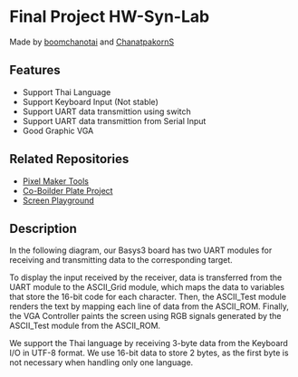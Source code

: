 # Final Project HW-Syn-Lab

Made by [boomchanotai](https://github.com/boomchanotai) and [ChanatpakornS](https://github.com/ChanatpakornS)

## Features

- Support Thai Language
- Support Keyboard Input (Not stable)
- Support UART data transmittion using switch
- Support UART data transmittion from Serial Input
- Good Graphic VGA

## Related Repositories

- [Pixel Maker Tools](https://github.com/CP-RektMart/hw-char-pixel-maker)
- [Co-Boilder Plate Project](https://github.com/CP-RektMart/hw-lab-final-project)
- [Screen Playground](https://github.com/CP-RektMart/hw-screen)

## Description

In the following diagram, our Basys3 board has two UART modules for receiving and transmitting data to the corresponding target.

To display the input received by the receiver, data is transferred from the UART module to the ASCII_Grid module, which maps the data to variables that store the 16-bit code for each character. Then, the ASCII_Test module renders the text by mapping each line of data from the ASCII_ROM. Finally, the VGA Controller paints the screen using RGB signals generated by the ASCII_Test module from the ASCII_ROM.

We support the Thai language by receiving 3-byte data from the Keyboard I/O in UTF-8 format. We use 16-bit data to store 2 bytes, as the first byte is not necessary when handling only one language.
